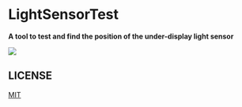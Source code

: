 # LightSensorTest

**A tool to test and find the position of the under-display light sensor**

<img src="img/show.gif"/>

## LICENSE
[MIT](LICENSE)